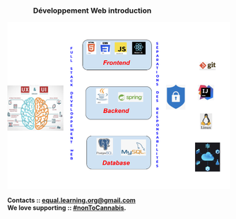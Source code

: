 
### &nbsp;&nbsp;&nbsp;&nbsp;&nbsp;&nbsp;&nbsp;&nbsp;&nbsp;&nbsp;&nbsp;&nbsp;&nbsp;&nbsp;&nbsp;<b>Développement Web introduction<b> 


![essentials](imgs/fullstack1.png)  



Contacts :: <equal.learning.org@gmail.com>  
We love supporting :: **[#nonToCannabis](#no)**.